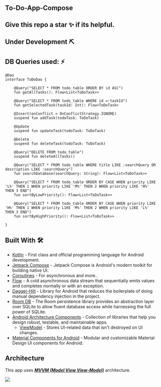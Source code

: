 ## To-Do-App-Compose

##         Give this repo a star ✨ if its helpful. 

## Under Development ⛏

## DB Queries used: ⚡
```
@Dao
interface ToDoDao {

    @Query("SELECT * FROM todo_table ORDER BY id ASC")
    fun getAllTasks(): Flow<List<ToDoTask>>

    @Query("SELECT * FROM todo_table WHERE id =:taskId")
    fun getSelectedTask(taskId: Int): Flow<ToDoTask>

    @Insert(onConflict = OnConflictStrategy.IGNORE)
    suspend fun addTask(todoTask: ToDoTask)

    @Update
    suspend fun updateTask(todoTask: ToDoTask)

    @Delete
    suspend fun deleteTask(todoTask: ToDoTask)

    @Query("DELETE FROM todo_table")
    suspend fun deleteAllTasks()

    @Query("SELECT * FROM todo_table WHERE title LIKE :searchQuery OR description LIKE :searchQuery")
    fun searchDatabase(searchQuery: String): Flow<List<ToDoTask>>

    @Query("SELECT * FROM todo_table ORDER BY CASE WHEN priority LIKE 'L%' THEN 1 WHEN priority LIKE 'M%' THEN 2 WHEN priority LIKE 'H%' THEN 3 END")
    fun sortByLowPriority(): Flow<List<ToDoTask>>

    @Query("SELECT * FROM todo_table ORDER BY CASE WHEN priority LIKE 'H%' THEN 1 WHEN priority LIKE 'M%' THEN 2 WHEN priority LIKE 'L%' THEN 3 END")
    fun sortByHighPriority(): Flow<List<ToDoTask>>

}
```

## Built With 🛠
- [Kotlin](https://kotlinlang.org/) - First class and official programming language for Android development.
- [Jetpack Compose](https://developer.android.com/jetpack/compose) - Jetpack Compose is Android's modern toolkit for building native UI.  
- [Coroutines](https://kotlinlang.org/docs/reference/coroutines-overview.html) - For asynchronous and more..
- [Flow](https://kotlin.github.io/kotlinx.coroutines/kotlinx-coroutines-core/kotlinx.coroutines.flow/-flow/) - A cold asynchronous data stream that sequentially emits values and completes normally or with an exception.
- [Dagger-Hilt](https://developer.android.com/training/dependency-injection/hilt-android) - Library for Android that reduces the boilerplate of doing manual dependency injection in the project.
- [Room DB](https://developer.android.com/training/data-storage/room) - The Room persistence library provides an abstraction layer over SQLite to allow fluent database access while harnessing the full power of SQLite.
- [Android Architecture Components](https://developer.android.com/topic/libraries/architecture) - Collection of libraries that help you design robust, testable, and maintainable apps.
    - [ViewModel](https://developer.android.com/topic/libraries/architecture/viewmodel) - Stores UI-related data that isn't destroyed on UI changes.
- [Material Components for Android](https://github.com/material-components/material-components-android) - Modular and customizable Material Design UI components for Android.

## Architecture
This app uses [***MVVM (Model View View-Model)***](https://developer.android.com/jetpack/docs/guide#recommended-app-arch) architecture.

![](https://developer.android.com/topic/libraries/architecture/images/final-architecture.png)

## 
